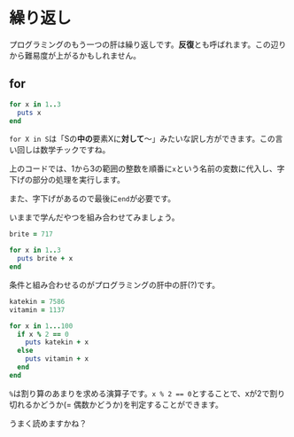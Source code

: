 # 繰り返し

プログラミングのもう一つの肝は繰り返しです。**反復**とも呼ばれます。この辺りから難易度が上がるかもしれません。

## for

```ruby
for x in 1..3
  puts x
end
```

`for X in S`は「Sの**中の**要素Xに**対して**～」みたいな訳し方ができます。この言い回しは数学チックですね。

上のコードでは、1から3の範囲の整数を順番に`x`という名前の変数に代入し、字下げの部分の処理を実行します。

また、字下げがあるので最後に`end`が必要です。

いままで学んだやつを組み合わせてみましょう。

```ruby
brite = 717

for x in 1..3
  puts brite + x
end
```

条件と組み合わせるのがプログラミングの肝中の肝(?)です。

```ruby
katekin = 7586
vitamin = 1137

for x in 1...100
  if x % 2 == 0
    puts katekin + x
  else
    puts vitamin + x
  end
end
```

`%`は割り算のあまりを求める演算子です。`x % 2 == 0`とすることで、xが2で割り切れるかどうか(= 偶数かどうか)を判定することができます。

うまく読めますかね？
